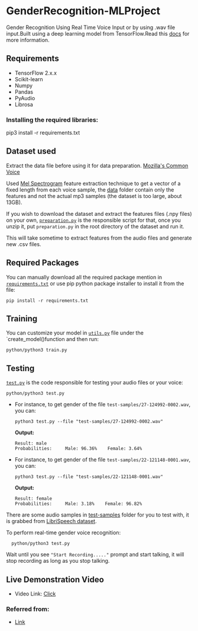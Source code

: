 # GenderRecognition-MLProject
Gender Recognition Using Real Time Voice Input or by using .wav file input.Built using a deep learning model from TensorFlow.Read this [docs](https://www.thepythoncode.com/article/gender-recognition-by-voice-using-tensorflow-in-python) for more information.

## Requirements
- TensorFlow 2.x.x
- Scikit-learn
- Numpy
- Pandas
- PyAudio
- Librosa

### Installing the required libraries:
  pip3 install -r requirements.txt

## Dataset used
Extract the data file before using it for data preparation.
[Mozilla's Common Voice](https://www.kaggle.com/mozillaorg/common-voice)

Used [Mel Spectrogram](https://librosa.github.io/librosa/generated/librosa.feature.melspectrogram.html) feature extraction technique to get a vector of a fixed length from each voice sample, the [data](data/) folder contain only the features and not the actual mp3 samples (the dataset is too large, about 13GB).

If you wish to download the dataset and extract the features files (.npy files) on your own, [`preparation.py`](preparation.py) is the responsible script for that, once you unzip it, put `preparation.py` in the root directory of the dataset and run it. 

This will take sometime to extract features from the audio files and generate new .csv files.

## Required Packages
You can manually download all the required package mention in [`requirements.txt`](requirements.txt) or use pip python package installer to install it from the file:

    pip install -r requirements.txt


## Training
You can customize your model in [`utils.py`](utils.py) file under the `create_model()function and then run:

    python/python3 train.py

## Testing
[`test.py`](test.py) is the code responsible for testing your audio files or your voice:

    python/python3 test.py


- For instance, to get gender of the file `test-samples/27-124992-0002.wav`, you can:

      python3 test.py --file "test-samples/27-124992-0002.wav"

    **Output:**

      Result: male
      Probabilities:     Male: 96.36%    Female: 3.64%

- For instance, to get gender of the file `test-samples/22-121148-0001.wav`, you can:

      python3 test.py --file "test-samples/22-121148-0001.wav"

    **Output:**

      Result: female
      Probabilities:     Male: 3.18%    Female: 96.82%

There are some audio samples in [test-samples](test-samples) folder for you to test with, it is grabbed from [LibriSpeech dataset](http://www.openslr.org/12).

To perform real-time gender voice recognition:

      python/python3 test.py

Wait until you see `"Start Recording....."` prompt and start talking, it will stop recording as long as you stop talking.

## Live Demonstration Video
  - Video Link:
    [Click](https://youtu.be/Hq-xQPMarMc)


### Referred from:
- [Link](https://www.thepythoncode.com/article/gender-recognition-by-voice-using-tensorflow-in-python#:~:text=Gender%20recognition%20by%20voice%20is,the%20TensorFlow%20framework%20in%20Python.)